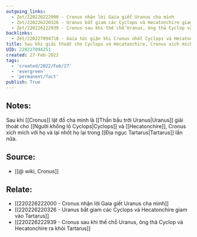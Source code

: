 ```yaml
---
outgoing_links:
  - Zet/220226222000 - Cronus nhận lời Gaia giết Uranus cha mình
  - Zet/220226220326 - Uranus bắt giam các Cyclops và Hecatonchire giam vào Tartarus
  - Zet/220226222939 - Cronus sau khi thế chỗ Uranus, ông thả Cyclop và Hecatonchire ra khỏi Tartarus
backlinks:
  - Zet/220227094718 - Gaia tức giận khi Cronus nhốt Cyclops và Hecatonchire, nguyền rủa Cronus sẽ bị lật đổ bởi con mình
title: Sau khi giải thoát cho Cyclops và Hecatonchire, Cronus xích mích với họ và nhốt họ lại Tartarus
UID: 220227094251
created: 27-Feb-2022
tags:
  - 'created/2022/Feb/27'
  - 'evergreen'
  - 'permanent/fact'
publish: True
---
```

## Notes:
Sau khi [[Cronus]] lật đổ cha mình là [[Thần bầu trời Uranus|Uranus]] giải thoát cho [[Người khổng lồ Cyclops|Cyclops]] và [[Hecatonchire]], Cronus xích mích với họ và lại nhốt họ lại trong [[Địa ngục Tartarus|Tartarus]] lần nữa.

## Source:
- [[@ wiki, Cronus]]

## Relate:
- [[220226222000 - Cronus nhận lời Gaia giết Uranus cha mình]]
- [[220226220326 - Uranus bắt giam các Cyclops và Hecatonchire giam vào Tartarus]]
- [[220226222939 - Cronus sau khi thế chỗ Uranus, ông thả Cyclop và Hecatonchire ra khỏi Tartarus]]